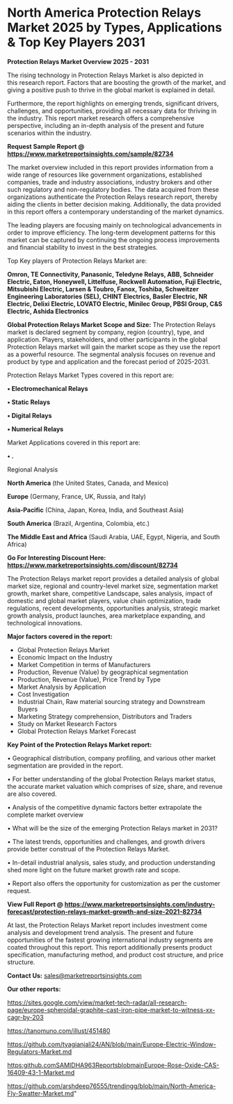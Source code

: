 # North America Protection Relays Market 2025 by Types, Applications & Top Key Players 2031

<Strong> Protection Relays Market Overview 2025 - 2031</strong>

The rising technology in Protection Relays Market is also depicted in this research report. Factors that are boosting the growth of the market, and giving a positive push to thrive in the global market is explained in detail.

Furthermore, the report highlights on emerging trends, significant drivers, challenges, and opportunities, providing all necessary data for thriving in the industry. This report market research offers a comprehensive perspective, including an in-depth analysis of the present and future scenarios within the industry.

<strong>Request Sample Report @ <a href=https://www.marketreportsinsights.com/sample/82734>https://www.marketreportsinsights.com/sample/82734</a></strong>

The market overview included in this report provides information from a wide range of resources like government organizations, established companies, trade and industry associations, industry brokers and other such regulatory and non-regulatory bodies. The data acquired from these organizations authenticate the Protection Relays research report, thereby aiding the clients in better decision making. Additionally, the data provided in this report offers a contemporary understanding of the market dynamics.

The leading players are focusing mainly on technological advancements in order to improve efficiency. The long-term development patterns for this market can be captured by continuing the ongoing process improvements and financial stability to invest in the best strategies.

Top Key players of Protection Relays Market are:

<strong>Omron, TE Connectivity, Panasonic, Teledyne Relays, ABB, Schneider Electric, Eaton, Honeywell, Littelfuse, Rockwell Automation, Fuji Electric, Mitsubishi Electric, Larsen & Toubro, Fanox, Toshiba, Schweitzer Engineering Laboratories (SEL), CHINT Electrics, Basler Electric, NR Electric, Delixi Electric, LOVATO Electric, Minilec Group, PBSI Group, C&S Electric, Ashida Electronics</strong>

<strong><b>Global Protection Relays Market Scope and Size:</b></strong>
The Protection Relays market is declared segment by company, region (country), type, and application. Players, stakeholders, and other participants in the global Protection Relays market will gain the market scope as they use the report as a powerful resource. The segmental analysis focuses on revenue and product by type and application and the forecast period of 2025-2031.

Protection Relays Market Types covered in this report are:

<strong>• Electromechanical Relays

• Static Relays

• Digital Relays

• Numerical Relays</strong>

Market Applications covered in this report are:

<strong>• .</strong> 

Regional Analysis

<strong>North America</strong> (the United States, Canada, and Mexico)

<strong>Europe</strong> (Germany, France, UK, Russia, and Italy)

<strong>Asia-Pacific</strong> (China, Japan, Korea, India, and Southeast Asia)

<strong>South America</strong> (Brazil, Argentina, Colombia, etc.)

<strong>The Middle East and Africa</strong> (Saudi Arabia, UAE, Egypt, Nigeria, and South Africa)

<strong>Go For Interesting Discount Here: <a href=https://www.marketreportsinsights.com/discount/82734>https://www.marketreportsinsights.com/discount/82734</a></strong>

The Protection Relays market report provides a detailed analysis of global market size, regional and country-level market size, segmentation market growth, market share, competitive Landscape, sales analysis, impact of domestic and global market players, value chain optimization, trade regulations, recent developments, opportunities analysis, strategic market growth analysis, product launches, area marketplace expanding, and technological innovations.

<strong><b>Major factors covered in the report:</b></strong>
<ul>
  <li>Global Protection Relays Market </li>
  <li>Economic Impact on the Industry</li>
  <li>Market Competition in terms of Manufacturers</li>
  <li>Production, Revenue (Value) by geographical segmentation</li>
  <li>Production, Revenue (Value), Price Trend by Type</li>
  <li>Market Analysis by Application</li>
  <li>Cost Investigation</li>
  <li>Industrial Chain, Raw material sourcing strategy and Downstream Buyers</li>
  <li>Marketing Strategy comprehension, Distributors and Traders</li>
  <li>Study on Market Research Factors</li>
  <li>Global Protection Relays Market Forecast</li>
</ul>

<strong><b>Key Point of the Protection Relays Market report:</b></strong>

• Geographical distribution, company profiling, and various other market segmentation are provided in the report.

• For better understanding of the global Protection Relays market status, the accurate market valuation which comprises of size, share, and revenue are also covered.

• Analysis of the competitive dynamic factors better extrapolate the complete market overview

• What will be the size of the emerging Protection Relays market in 2031?

• The latest trends, opportunities and challenges, and growth drivers provide better construal of the Protection Relays Market.

• In-detail industrial analysis, sales study, and production understanding shed more light on the future market growth rate and scope.

• Report also offers the opportunity for customization as per the customer request.

<strong><b>View Full Report @ <a href=https://www.marketreportsinsights.com/industry-forecast/protection-relays-market-growth-and-size-2021-82734>https://www.marketreportsinsights.com/industry-forecast/protection-relays-market-growth-and-size-2021-82734</a></b></strong>


At last, the Protection Relays Market report includes investment come analysis and development trend analysis. The present and future opportunities of the fastest growing international industry segments are coated throughout this report. This report additionally presents product specification, manufacturing method, and product cost structure, and price structure.

<strong>Contact Us:</strong>
sales@marketreportsinsights.com

<strong>Our other reports:</strong>

<a href=https://sites.google.com/view/market-tech-radar/all-research-page/europe-spheroidal-graphite-cast-iron-pipe-market-to-witness-xx-cagr-by-203>https://sites.google.com/view/market-tech-radar/all-research-page/europe-spheroidal-graphite-cast-iron-pipe-market-to-witness-xx-cagr-by-203</a>

<a href=https://tanomuno.com/illust/451480>https://tanomuno.com/illust/451480</a>

<a href=https://github.com/tyagianjali24/AN/blob/main/Europe-Electric-Window-Regulators-Market.md>https://github.com/tyagianjali24/AN/blob/main/Europe-Electric-Window-Regulators-Market.md</a>

<a href=https:github.comSAMIDHA963ReportsblobmainEurope-Rose-Oxide-CAS-16409-43-1-Market.md>https:github.comSAMIDHA963ReportsblobmainEurope-Rose-Oxide-CAS-16409-43-1-Market.md</a>

<a href=https://github.com/arshdeep76555/trendingg/blob/main/North-America-Fly-Swatter-Market.md>https://github.com/arshdeep76555/trendingg/blob/main/North-America-Fly-Swatter-Market.md</a>"
